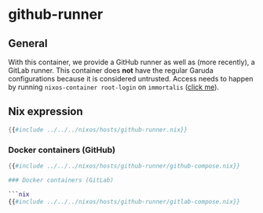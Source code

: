 # github-runner

## General

With this container, we provide a GitHub runner as well as (more recently), a GitLab runner. This container does **not** have the regular Garuda configurations because it is considered untrusted.
Access needs to happen by running `nixos-container root-login` on `immortalis` ([click me](http://docs.garudalinux.net/hosts/immortalis.html#connecting-to-the-server)).

## Nix expression

```nix
{{#include ../../../nixos/hosts/github-runner.nix}}
```

### Docker containers (GitHub)

````nix
{{#include ../../../nixos/hosts/github-runner/github-compose.nix}}

### Docker containers (GitLab)

```nix
{{#include ../../../nixos/hosts/github-runner/gitlab-compose.nix}}
````
